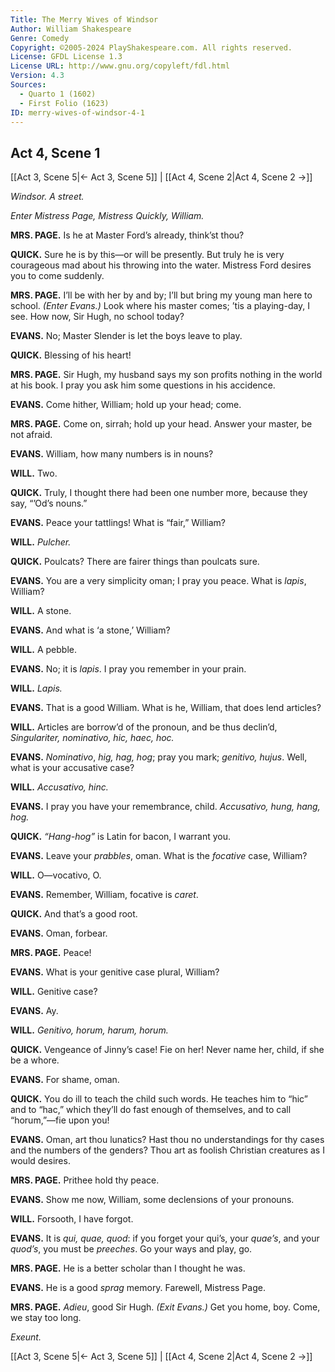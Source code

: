 ```yaml
---
Title: The Merry Wives of Windsor
Author: William Shakespeare
Genre: Comedy
Copyright: ©2005-2024 PlayShakespeare.com. All rights reserved.
License: GFDL License 1.3
License URL: http://www.gnu.org/copyleft/fdl.html
Version: 4.3
Sources:
  - Quarto 1 (1602)
  - First Folio (1623)
ID: merry-wives-of-windsor-4-1
---
```


## Act 4, Scene 1
[[Act 3, Scene 5|← Act 3, Scene 5]] | [[Act 4, Scene 2|Act 4, Scene 2 →]]

*Windsor. A street.*

*Enter Mistress Page, Mistress Quickly, William.*

**MRS. PAGE.**
Is he at Master Ford’s already, think’st thou?

**QUICK.**
Sure he is by this—or will be presently. But truly he is very courageous mad about his throwing into the water. Mistress Ford desires you to come suddenly.

**MRS. PAGE.**
I’ll be with her by and by; I’ll but bring my young man here to school.
*(Enter Evans.)*
Look where his master comes; ’tis a playing-day, I see. How now, Sir Hugh, no school today?

**EVANS.**
No; Master Slender is let the boys leave to play.

**QUICK.**
Blessing of his heart!

**MRS. PAGE.**
Sir Hugh, my husband says my son profits nothing in the world at his book. I pray you ask him some questions in his accidence.

**EVANS.**
Come hither, William; hold up your head; come.

**MRS. PAGE.**
Come on, sirrah; hold up your head. Answer your master, be not afraid.

**EVANS.**
William, how many numbers is in nouns?

**WILL.**
Two.

**QUICK.**
Truly, I thought there had been one number more, because they say, “’Od’s nouns.”

**EVANS.**
Peace your tattlings! What is “fair,” William?

**WILL.**
*Pulcher.*

**QUICK.**
Poulcats? There are fairer things than poulcats sure.

**EVANS.**
You are a very simplicity oman; I pray you peace. What is *lapis*, William?

**WILL.**
A stone.

**EVANS.**
And what is ‘a stone,’ William?

**WILL.**
A pebble.

**EVANS.**
No; it is *lapis*. I pray you remember in your prain.

**WILL.**
*Lapis.*

**EVANS.**
That is a good William. What is he, William, that does lend articles?

**WILL.**
Articles are borrow’d of the pronoun, and be thus declin’d, *Singulariter, nominativo, hic, haec, hoc.*

**EVANS.**
*Nominativo*, *hig, hag, hog*; pray you mark; *genitivo, hujus*. Well, what is your accusative case?

**WILL.**
*Accusativo, hinc.*

**EVANS.**
I pray you have your remembrance, child. *Accusativo, hung, hang, hog.*

**QUICK.**
*“Hang-hog”* is Latin for bacon, I warrant you.

**EVANS.**
Leave your *prabbles*, oman. What is the *focative* case, William?

**WILL.**
O—vocativo, O.

**EVANS.**
Remember, William, focative is *caret*.

**QUICK.**
And that’s a good root.

**EVANS.**
Oman, forbear.

**MRS. PAGE.**
Peace!

**EVANS.**
What is your genitive case plural, William?

**WILL.**
Genitive case?

**EVANS.**
Ay.

**WILL.**
*Genitivo, horum, harum, horum.*

**QUICK.**
Vengeance of Jinny’s case! Fie on her! Never name her, child, if she be a whore.

**EVANS.**
For shame, oman.

**QUICK.**
You do ill to teach the child such words. He teaches him to “hic” and to “hac,” which they’ll do fast enough of themselves, and to call “horum,”—fie upon you!

**EVANS.**
Oman, art thou lunatics? Hast thou no understandings for thy cases and the numbers of the genders? Thou art as foolish Christian creatures as I would desires.

**MRS. PAGE.**
Prithee hold thy peace.

**EVANS.**
Show me now, William, some declensions of your pronouns.

**WILL.**
Forsooth, I have forgot.

**EVANS.**
It is *qui, quae, quod*: if you forget your qui’s, your *quae’s*, and your *quod’s*, you must be *preeches*. Go your ways and play, go.

**MRS. PAGE.**
He is a better scholar than I thought he was.

**EVANS.**
He is a good *sprag* memory. Farewell, Mistress Page.

**MRS. PAGE.**
*Adieu*, good Sir Hugh.
*(Exit Evans.)*
Get you home, boy. Come, we stay too long.

*Exeunt.*

[[Act 3, Scene 5|← Act 3, Scene 5]] | [[Act 4, Scene 2|Act 4, Scene 2 →]]